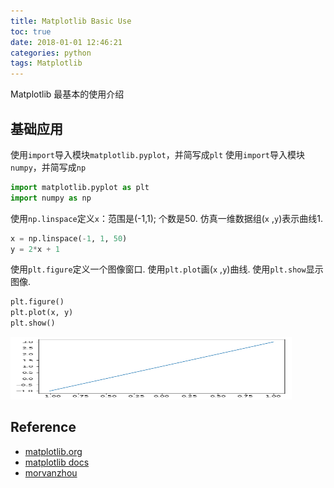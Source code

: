 ```yaml
---
title: Matplotlib Basic Use
toc: true
date: 2018-01-01 12:46:21
categories: python
tags: Matplotlib
---
```


Matplotlib 最基本的使用介绍

<!-- more -->

## 基础应用

使用`import`导入模块`matplotlib.pyplot`，并简写成`plt` 使用`import`导入模块`numpy`，并简写成`np`

```python
import matplotlib.pyplot as plt
import numpy as np
```

使用`np.linspace`定义`x`：范围是(-1,1); 个数是50. 仿真一维数据组(`x` ,`y`)表示曲线1.

```python
x = np.linspace(-1, 1, 50)
y = 2*x + 1
```

使用`plt.figure`定义一个图像窗口. 使用`plt.plot`画(`x` ,`y`)曲线. 使用`plt.show`显示图像.

```python
plt.figure()
plt.plot(x, y)
plt.show()
```

<div class="limg1">
<img src="/images/python/matplotlib-1-basic-use-1.png" height="100" width="450" />
</div>

[img1]: /images/python/matplotlib-basic-use-1_1.png

## Reference

- [matplotlib.org][1]
- [matplotlib docs][2]
- [morvanzhou][3]

[1]: https://matplotlib.org/
[2]: https://matplotlib.org/contents.html
[3]: https://morvanzhou.github.io


